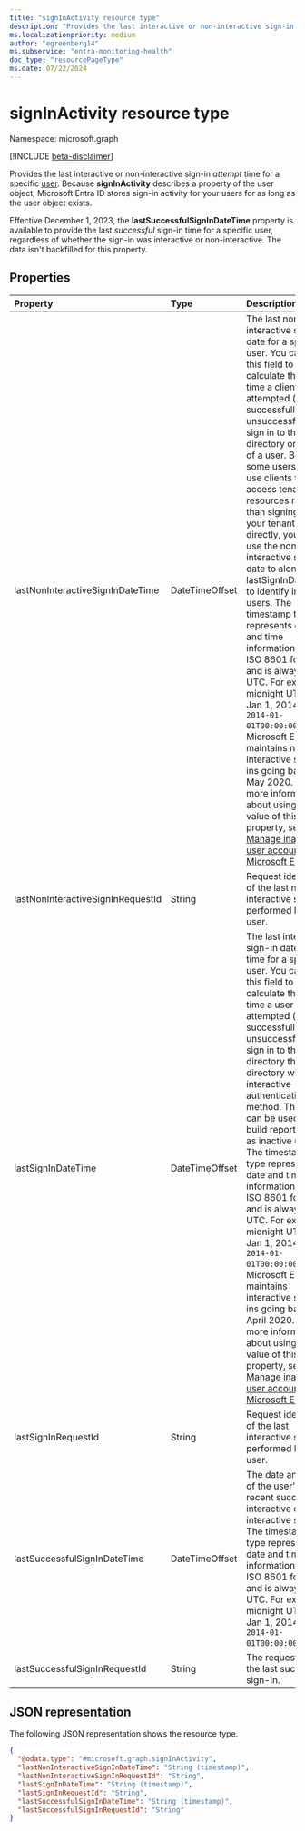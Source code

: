 ```yaml
---
title: "signInActivity resource type"
description: "Provides the last interactive or non-interactive sign-in time for a specific user."
ms.localizationpriority: medium
author: "egreenberg14"
ms.subservice: "entra-monitoring-health"
doc_type: "resourcePageType"
ms.date: 07/22/2024
---
```


# signInActivity resource type

Namespace: microsoft.graph

[!INCLUDE [beta-disclaimer](../../includes/beta-disclaimer.md)]

Provides the last interactive or non-interactive sign-in *attempt* time for a specific [user](user.md). Because **signInActivity** describes a property of the user object, Microsoft Entra ID stores sign-in activity for your users for as long as the user object exists.

Effective December 1, 2023, the **lastSuccessfulSignInDateTime** property is available to provide the last *successful* sign-in time for a specific user, regardless of whether the sign-in was interactive or non-interactive. The data isn't backfilled for this property.

## Properties

| Property     | Type        | Description |
|:-------------|:------------|:------------|
|lastNonInteractiveSignInDateTime|DateTimeOffset|The last non-interactive sign-in date for a specific user. You can use this field to calculate the last time a client attempted (either successfully or unsuccessfully) to sign in to the directory on behalf of a user. Because some users may use clients to access tenant resources rather than signing into your tenant directly, you can use the non-interactive sign-in date to along with lastSignInDateTime to identify inactive users. The timestamp type represents date and time information using ISO 8601 format and is always in UTC. For example, midnight UTC on Jan 1, 2014 is `2014-01-01T00:00:00Z`. Microsoft Entra ID maintains non-interactive sign-ins going back to May 2020. For more information about using the value of this property, see [Manage inactive user accounts in Microsoft Entra ID](/azure/active-directory/reports-monitoring/howto-manage-inactive-user-accounts).|
|lastNonInteractiveSignInRequestId|String|Request identifier of the last non-interactive sign-in performed by this user.|
|lastSignInDateTime|DateTimeOffset|The last interactive sign-in date and time for a specific user. You can use this field to calculate the last time a user attempted (either successfully or unsuccessfully) to sign in to the directory the directory with an interactive authentication method. This field can be used to build reports, such as inactive users. The timestamp type represents date and time information using ISO 8601 format and is always in UTC. For example, midnight UTC on Jan 1, 2014 is `2014-01-01T00:00:00Z`. Microsoft Entra ID maintains interactive sign-ins going back to April 2020. For more information about using the value of this property, see [Manage inactive user accounts in Microsoft Entra ID](/azure/active-directory/reports-monitoring/howto-manage-inactive-user-accounts).|
|lastSignInRequestId|String|Request identifier of the last interactive sign-in performed by this user.|
|lastSuccessfulSignInDateTime|DateTimeOffset|The date and time of the user's most recent successful interactive or non-interactive sign-in. The timestamp type represents date and time information using ISO 8601 format and is always in UTC. For example, midnight UTC on Jan 1, 2014 is `2014-01-01T00:00:00Z`.|
|lastSuccessfulSignInRequestId|String|The request ID of the last successful sign-in.|

## JSON representation

The following JSON representation shows the resource type.

<!-- {
  "blockType": "resource",
  "optionalProperties": [

  ],
  "@odata.type": "microsoft.graph.signInActivity",
  "baseType": null
}-->

```json
{
  "@odata.type": "#microsoft.graph.signInActivity",
  "lastNonInteractiveSignInDateTime": "String (timestamp)",
  "lastNonInteractiveSignInRequestId": "String",
  "lastSignInDateTime": "String (timestamp)",
  "lastSignInRequestId": "String",
  "lastSuccessfulSignInDateTime": "String (timestamp)",
  "lastSuccessfulSignInRequestId": "String"
}
```

<!-- uuid: 16cd6b66-4b1a-43a1-adaf-3a886856ed98
2019-02-04 14:57:30 UTC -->
<!-- {
  "type": "#page.annotation",
  "description": "signInActivity resource",
  "keywords": "",
  "section": "documentation",
  "tocPath": ""
}-->
